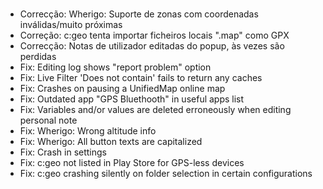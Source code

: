 #
- Correcção: Wherigo: Suporte de zonas com coordenadas inválidas/muito próximas
- Correção: c:geo tenta importar ficheiros locais ".map" como GPX
- Correcção: Notas de utilizador editadas do popup, às vezes são perdidas
- Fix: Editing log shows "report problem" option
- Fix: Live Filter 'Does not contain' fails to return any caches
- Fix: Crashes on pausing a UnifiedMap online map
- Fix: Outdated app "GPS Bluethooth" in useful apps list
- Fix: Variables and/or values are deleted erroneously when editing personal note
- Fix: Wherigo: Wrong altitude info
- Fix: Wherigo: All button texts are capitalized
- Fix: Crash in settings
- Fix: c:geo not listed in Play Store for GPS-less devices
- Fix: c:geo crashing silently on folder selection in certain configurations
